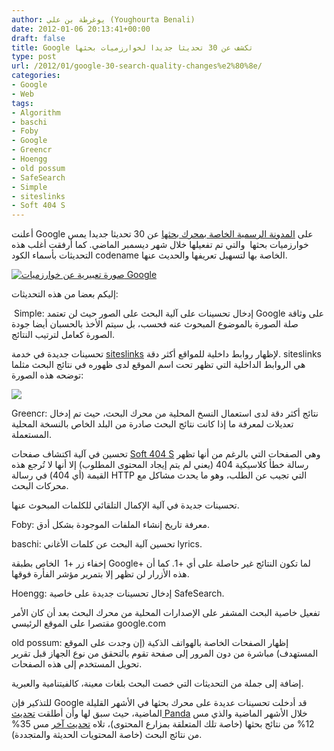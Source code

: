```yaml
---
author: يوغرطة بن علي (Youghourta Benali)
date: 2012-01-06 20:13:41+00:00
draft: false
title: Google تكشف عن 30 تحديثا جديدا لخوارزميات بحثها
type: post
url: /2012/01/google-30-search-quality-changes%e2%80%8e/
categories:
- Google
- Web
tags:
- Algorithm
- baschi
- Foby
- Google
- Greencr
- Hoengg
- old possum
- SafeSearch
- Simple
- siteslinks
- Soft 404 S
---
```


أعلنت Google على [المدونة الرسمية الخاصة بمحرك بحثها](http://insidesearch.blogspot.com/2012/01/30-search-quality-highlights-with.html) عن 30 تحديثا جديدا يمس خوارزميات بحثها  والتي تم تفعيلها خلال شهر ديسمبر الماضي. كما أرفقت أغلب هذه التحديثات بأسماء الكود codename الخاصة بها لتسهيل تعريفها والحديث عنها.




[![صورة تعبيرية عن خوارزميات Google](https://www.it-scoop.com/wp-content/uploads/2012/01/Google-Algorithm.png)
](https://www.it-scoop.com/wp-content/uploads/2012/01/Google-Algorithm.png)




إليكم بعضا من هذه التحديثات:




 Simple: إدخال تحسينات على آلية البحث على الصور حيث لن تعتمد Google على وثاقة صلة الصورة بالموضوع المبحوث عنه فحسب، بل سيتم الأخذ بالحسبان أيضا جودة الصورة كعامل لترتيب النتائج.




تحسينات جديدة في خدمة [siteslinks](http://www.google.com/support/webmasters/bin/answer.py?answer=47334) لإظهار روابط داخلية للمواقع أكثر دقة. siteslinks هي الروابط الداخلية التي تظهر تحت اسم الموقع لدى ظهوره في نتائج البحث مثلما توضحه هذه الصورة:




[![](https://www.it-scoop.com/wp-content/uploads/2012/01/it-scoop_Sitelinks.png)
](https://www.it-scoop.com/wp-content/uploads/2012/01/it-scoop_Sitelinks.png)




Greencr: نتائج أكثر دقة لدى استعمال النسخ المحلية من محرك البحث، حيث تم إدخال تعديلات لمعرفة ما إذا كانت نتائج البحث صادرة من البلد الخاص بالنسخة المحلية المستعملة.




تحسين في آلية اكتشاف صفحات [Soft 404 S](http://www.google.com/support/webmasters/bin/answer.py?answer=181708) وهي الصفحات التي بالرغم من أنها تظهر رسالة خطأ كلاسيكية 404 (يعني لم يتم إيجاد المحتوى المطلوب) إلا أنها لا تُرجع هذه القيمة (أي 404) في رسالة HTTP التي تجيب عن الطلب، وهو ما يحدث مشاكل مع محركات البحث.




تحسينات جديدة في آلية الإكمال التلقائي للكلمات المبحوث عنها.




Foby: معرفة تاريخ إنشاء الملفات الموجودة بشكل أدق.




baschi: تحسين آلية البحث عن كلمات الأغاني lyrics.




إخفاء زر +1  الخاص بطبقة Google+ لما تكون النتائج غير حاصلة على أي +1. كما أن هذه الأزرار لن تظهر إلا بتمرير مؤشر الفأرة فوقها.




Hoengg: إدخال تحسينات جديدة على خاصية SafeSearch.




تفعيل خاصية البحث المشفر على الإصدارات المحلية من محرك البحث بعد أن كان الأمر مقتصرا على الموقع الرئيسي google.com




old possum: إظهار الصفحات الخاصة بالهواتف الذكية (إن وجدت على الموقع المستهدف) مباشرة من دون المرور إلى صفحة تقوم بالتحقق من نوع الجهاز قبل تقرير تحويل المستخدم إلى هذه الصفحات.




إضافة إلى جملة من التحديثات التي خصت البحث بلغات معينة، كالفيتنامية والعبرية.




للتذكير فإن Google قد أدخلت تحسينات عديدة على محرك بحثها في الأشهر القليلة الماضية، حيث سبق لها وأن أطلقت [تحديث Panda](https://www.it-scoop.com/2010/02/google-%D8%AA%D8%AF%D8%AE%D9%84-%D8%AA%D8%AD%D8%B3%D9%8A%D9%86%D8%A7%D8%AA-%D8%B9%D9%84%D9%89-%D8%AE%D9%88%D8%A7%D8%B1%D8%B2%D9%85%D9%8A%D8%A7%D8%AA-%D8%A8%D8%AD%D8%AB%D9%87%D8%A7-%D8%A7%D9%84%D8%AE/) خلال الأشهر الماضية والذي مس 12% من نتائج بحثها (خاصة تلك المتعلقة بمزارع المحتوى)، تلاه [تحديث آخر](https://www.it-scoop.com/tag/caffeine/) مس 35% من نتائج البحث (خاصة المحتويات الحديثة والمتجددة).
